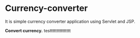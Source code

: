 # **Currency-converter**
It is simple currency converter application using Servlet and JSP.

**Convert currency.**
testtttttttttttttt
